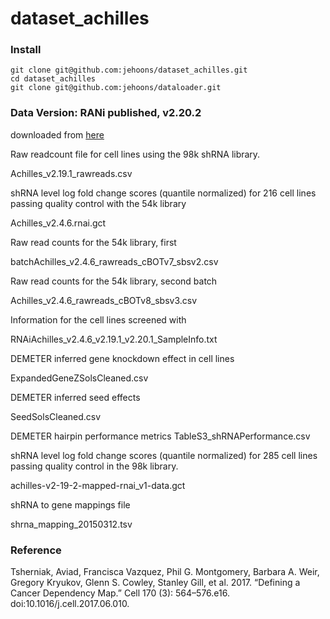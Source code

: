 # dataset_achilles

### Install 

```
git clone git@github.com:jehoons/dataset_achilles.git
cd dataset_achilles
git clone git@github.com:jehoons/dataloader.git
```

### Data Version: RANi published, v2.20.2

downloaded from [here](https://portals.broadinstitute.org/achilles/datasets/15/download)

Raw readcount file for cell lines using the 98k shRNA library. 

Achilles_v2.19.1_rawreads.csv

shRNA level log fold change scores (quantile normalized) for 216 cell lines passing quality control with the 54k library

Achilles_v2.4.6.rnai.gct

Raw read counts for the 54k library, first 

batchAchilles_v2.4.6_rawreads_cBOTv7_sbsv2.csv

Raw read counts for the 54k library, second batch

Achilles_v2.4.6_rawreads_cBOTv8_sbsv3.csv

Information for the cell lines screened with 

RNAiAchilles_v2.4.6_v2.19.1_v2.20.1_SampleInfo.txt

DEMETER inferred gene knockdown effect in cell lines

ExpandedGeneZSolsCleaned.csv

DEMETER inferred seed effects

SeedSolsCleaned.csv

DEMETER hairpin performance metrics
TableS3_shRNAPerformance.csv

shRNA level log fold change scores (quantile normalized) for 285 cell lines passing quality control in the 98k library. 

achilles-v2-19-2-mapped-rnai_v1-data.gct

shRNA to gene mappings file

shrna_mapping_20150312.tsv

### Reference

Tsherniak, Aviad, Francisca Vazquez, Phil G. Montgomery, Barbara A. Weir, Gregory Kryukov, Glenn S. Cowley, Stanley Gill, et al. 2017. “Defining a Cancer Dependency Map.” Cell 170 (3): 564–576.e16. doi:10.1016/j.cell.2017.06.010.


